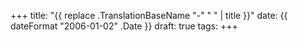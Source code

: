 +++
title: "{{ replace .TranslationBaseName "-" " " | title }}"
date: {{ dateFormat "2006-01-02" .Date }}
draft: true
tags:
+++